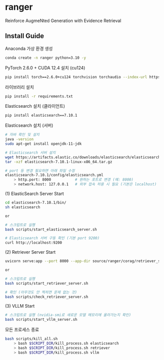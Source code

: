 # ranger
Reinforce AugmeNted Generation with Evidence Retrieval

## Install Guide

Anaconda 가상 환경 생성
```bash
conda create -n ranger python=3.10 -y
```

PyTorch 2.6.0 + CUDA 12.4 설치 (cu124)
```bash
pip install torch==2.6.0+cu124 torchvision torchaudio --index-url https://download.pytorch.org/whl/cu124
```

라이브러리 설치
```bash
pip install -r requirements.txt
```

<!-- xformers 호환 버전 설치
```bash
pip install xformers==0.0.29.post3
```

unsloth + vllm + 기타 의존성 설치 (no-deps 사용)
```bash
pip install --no-deps unsloth vllm==0.8.5.post1
pip install --no-deps bitsandbytes accelerate peft trl==0.15.2 triton cut_cross_entropy unsloth_zoo
pip install sentencepiece "datasets>=3.4.1" huggingface_hub hf_transfer
``` -->

Elasticsearch 설치 (클라이언트)
```bash
pip install elasticsearch==7.10.1
```

Elasticsearch 설치 (서버)
```bash
# 자바 확인 및 설치
java -version
sudo apt-get install openjdk-11-jdk

# Elasticsearch 서버 설치
wget https://artifacts.elastic.co/downloads/elasticsearch/elasticsearch-7.10.1-linux-x86_64.tar.gz
tar -xzf elasticsearch-7.10.1-linux-x86_64.tar.gz

# port 등 변경 필요하면 아래 파일 수정
elasticsearch-7.10.1/config/elasticsearch.yml
    > http.port: 8000           # 원하는 포트로 변경 (예: 8000)
    > network.host: 127.0.0.1   # 외부 접속 허용 시 필요 (기본은 localhost)
```

(1) ElasticSearch Server Start
```bash
cd elasticsearch-7.10.1/bin/
sh elasticsearch

or

# 스크립트로 실행
bash scripts/start_elasticsearch_server.sh

# Elasticsearch 서버 구동 확인 (기본 port 9200)
curl http://localhost:9200
```

(2) Retriever Server Start
```bash
uvicorn serve:app --port 8000 --app-dir source/ranger/corag/retriever_server

or

# 스크립트로 실행
bash scripts/start_retriever_server.sh

# 확인 (아무것도 안 찍히면 문제 없는 것)
bash scripts/check_retriever_server.sh
```

(3) VLLM Start
```bash
# 스크립트로 실행 (nvidia-smi로 새로운 모델 메모리에 올라가는지 확인)
bash scripts/start_vllm_server.sh
```

모든 프로세스 종료
```bash
bash scripts/kill_all.sh
    > bash $SCRIPT_DIR/kill_process.sh elasticsearch
    > bash $SCRIPT_DIR/kill_process.sh retriever
    > bash $SCRIPT_DIR/kill_process.sh vllm
```